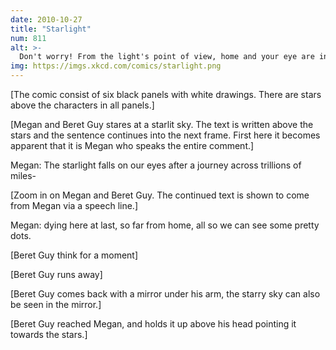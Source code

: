 ```yaml
---
date: 2010-10-27
title: "Starlight"
num: 811
alt: >-
  Don't worry! From the light's point of view, home and your eye are in the same place, and the journey takes no time at all! Relativity saves the day again.
img: https://imgs.xkcd.com/comics/starlight.png
---
```

[The comic consist of six black panels with white drawings. There are stars above the characters in all panels.]



[Megan and Beret Guy stares at a starlit sky. The text is written above the stars and the sentence continues into the next frame. First here it becomes apparent that it is Megan who speaks the entire comment.]

Megan: The starlight falls on our eyes after a journey across trillions of miles-

[Zoom in on Megan and Beret Guy. The continued text is shown to come from Megan via a speech line.]

Megan: dying here at last, so far from home, all so we can see some pretty dots.

[Beret Guy think for a moment]

[Beret Guy runs away]

[Beret Guy comes back with a mirror under his arm, the starry sky can also be seen in the mirror.]

[Beret Guy reached Megan, and holds it up above his head pointing it towards the stars.]